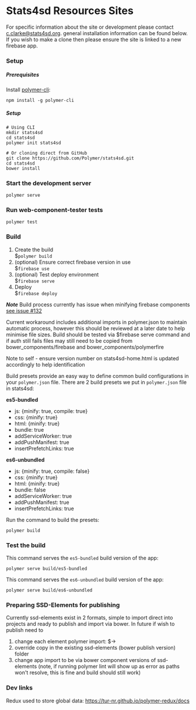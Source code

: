 # Stats4sd Resources Sites
For specific information about the site or development please contact c.clarke@stats4sd.org.
general installation information can be found below. If you wish to make a clone then please ensure the site is linked to a new firebase app.



### Setup

##### Prerequisites

Install [polymer-cli](https://www.polymer-project.org/2.0/docs/tools/polymer-cli):

    npm install -g polymer-cli

##### Setup
    # Using CLI
    mkdir stats4sd
    cd stats4sd
    polymer init stats4sd

    # Or cloning direct from GitHub
    git clone https://github.com/Polymer/stats4sd.git
    cd stats4sd
    bower install

### Start the development server

    polymer serve

### Run web-component-tester tests

    polymer test

### Build
1. Create the build  
    $`polymer build`
2. (optional) Ensure correct firebase version in use  
    $`firebase use`
3. (optional) Test deploy environment  
    $`firebase serve`
4.  Deploy  
    $`firebase deploy`        




**_Note_** 
Build process currently has issue when minifying firebase components [see issue #132](https://github.com/stats4sd/Stats4SD-Resources-Site/issues/132)

Current workaround includes additional imports in polymer.json to maintain automatic process, however this should be reviewed at a later date to help minimise file sizes.
Build should be tested via $firebase serve command and if auth still fails files may still need to be copied from bower_components/firebase and bower_components/polymerfire

Note to self - ensure version number on stats4sd-home.html is updated accordingly to help identification

Build presets provide an easy way to define common build configurations in your `polymer.json` file. There are 2 build presets we put in `polymer.json` file in stats4sd:

**es5-bundled**

- js: {minify: true, compile: true}
- css: {minify: true}
- html: {minify: true}
- bundle: true
- addServiceWorker: true
- addPushManifest: true
- insertPrefetchLinks: true

**es6-unbundled**

- js: {minify: true, compile: false}
- css: {minify: true}
- html: {minify: true}
- bundle: false
- addServiceWorker: true
- addPushManifest: true
- insertPrefetchLinks: true

Run the command to build the presets:

    polymer build

### Test the build

This command serves the `es5-bundled` build version of the app:

    polymer serve build/es5-bundled

This command serves the `es6-unbundled` build version of the app:

    polymer serve build/es6-unbundled

### Preparing SSD-Elements for publishing
Currently ssd-elements exist in 2 formats, simple to import direct into projects and ready to publish and import via bower.
In future if wish to publish need to 
1. change each element polymer import:
$<link rel="import" href="../../bower_components/polymer/polymer-element.html">-><link rel="import" href="../polymer/polymer-element.html">
2. override copy in the existing ssd-elements (bower publish version) folder
3. change app import to be via bower component versions of ssd-elements
(note, if running polymer lint will show up as error as paths won't resolve, this is fine and build should still work)


### Dev links
Redux used to store global data:
https://tur-nr.github.io/polymer-redux/docs



